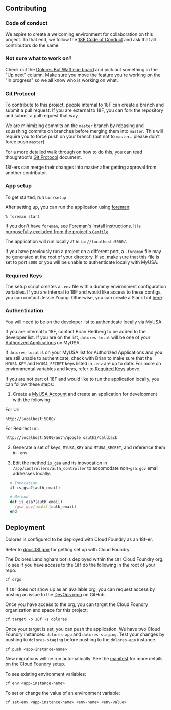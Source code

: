 ## Contributing

### Code of conduct

We aspire to create a welcoming environment for collaboration on this project.
To that end, we follow the [18F Code of
Conduct](https://github.com/18F/code-of-conduct/blob/master/code-of-conduct.md)
and ask that all contributors do the same.

### Not sure what to work on?

Check out the [Dolores Bot Waffle.io
board](https://waffle.io/18F/dolores-landingham-bot) and pick out something in
the "Up next" column. Make sure you move the feature you're working on the "In
progress" so we all know who is working on what.

### Git Protocol

To contribute to this project, people internal to 18F can create a branch and
submit a pull request. If you are external to 18F, you can fork the repository
and submit a pull request that way.

We are minimizing commits on the `master` branch by rebasing and squashing
commits on branches before merging them into `master`. This will require you to
force push on your branch (but not to `master`...please don't force push
`master`).

For a more detailed walk through on how to do this, you can read thoughtbot's
[Git
Protocol](https://github.com/thoughtbot/guides/tree/master/protocol/git#write-a-feature)
document.

18f-ers can merge their changes into master after getting approval from another
contributor.

### App setup

To get started, run `bin/setup`

After setting up, you can run the application using [foreman]:

    % foreman start

If you don't have `foreman`, see [Foreman's install instructions][foreman]. It
is [purposefully excluded from the project's `Gemfile`][exclude].

[foreman]: https://github.com/ddollar/foreman
[exclude]: https://github.com/ddollar/foreman/pull/437#issuecomment-41110407

The application will run locally at `http://localhost:5000/`.

If you have previously run a project on a different port, a `.foreman` file
may be generated at the root of your directory. If so, make sure that this
file is set to port `5000` or you will be unable to authenticate locally with MyUSA.

### Required Keys

The setup script creates a `.env` file with a dummy environment configuration
variables.  If you are internal to 18F and would like access to these configs,
you can contact Jessie Young. Otherwise, you can create a Slack bot
[here](https://18f.slack.com/services/new/bot).

### Authentication

You will need to be on the developer list to authenticate locally via MyUSA.

If you are internal to 18F, contact Brian Hedberg to be added to the developer
list.  If you are on the list, `dolores-local` will be one of your [Authorized
Applications](https://alpha.my.usa.gov/authorizations) on MyUSA.

If `dolores-local` is on your MyUSA list for Authorized Applications and you
are still unable to authenticate, check with Brian to make sure that the `MYUSA_KEY`
and `MYUSA_SECRET` keys listed in `.env` are up to date.
For more on environmental variables and keys, refer to [Required Keys](#required-keys) above.

If you are not part of 18F and would like to run the application locally, you can
follow these steps:

1. Create a [MyUSA Account](https://alpha.my.usa.gov/) and create an application for
development with the following:

  For Url:

  `http://localhost:5000/`

  For Redirect uri:

  `http://localhost:5000/auth/google_oauth2/callback`

2. Generate a set of keys, `MYUSA_KEY` and `MYUSA_SECRET`, and reference them in
`.env`

3. Edit the method `is_gsa` and its inovocation in
   `/app/controllers/auth_controller` to accomodate non-`gsa.gov` email
   addresses locally.

```ruby
  # Invocation
  if is_gsa?(auth_email)

  # Method
  def is_gsa?(auth_email)
    /gsa.gov/.match(auth_email)
  end
```

## Deployment

Dolores is configured to be deployed with Cloud Foundry as an 18f-er.

Refer to [docs.18f.gov](https://docs.18f.gov/getting-started/setup/) for getting
set up with Cloud Foundry.

The Dolores Landingham bot is deployed within the `18f` Cloud Foundry org. To
see if you have access to the `18f` do the following in the root of your repo:

`cf orgs`

If `18f` does not show up as an available org, you can request access by
posting an issue to the [DevOps repo](https://github.com/18F/DevOps/issues/new)
on GitHub.

Once you have access to the org, you can target the Cloud Foundry organization
and space for this project:

`cf target -o 18f -s dolores`

Once your target is set, you can push the application. We have two Cloud Foundry
instances: `dolores-app` and `dolores-staging`. Test your changes by pushing to
`dolores-staging` before pushing to the `dolores-app` instance.

`cf push <app-instance-name>`

New migrations will be run automatically. See the [manifest](manifest.yml) for
more details on the Cloud Foundry setup.

To see existing environment variables:

`cf env <app-instance-name>`

To set or change the value of an environment variable:

`cf set-env <app-instance-name> <env-name> <env-value>`
